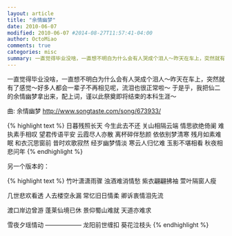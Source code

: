 ```yaml
---
layout: article
title: "余情幽梦"
date: 2010-06-07
modified: 2010-06-07 #2014-08-27T11:57:41-04:00
author: OctoMiao
comments: true
categories: misc
summary: 一直觉得毕业没啥，一直想不明白为什么会有人哭成个泪人～昨天在车上，突然就有了感觉～好多人都会一辈子不再相见呢，流泪也很正常啦～
---
```


一直觉得毕业没啥，一直想不明白为什么会有人哭成个泪人～昨天在车上，突然就有了感觉～好多人都会一辈子不再相见呢，流泪也很正常啦～
于是乎，我把仙二的余情幽梦拿出来，配上词，谨以此祭奠即将结束的本科生涯～

曲: 余情幽梦
http://www.songtaste.com/song/673933/

{% highlight text %}
日暮残照长天
今生此去不还
关山相隔云端
情思欲绝倚阑
难执素手相叹
望君传语平安
云霞尽人亦散
离杯碎伴愁颜
依依别梦清寒
残月如素难眠
和衣沉思窗前
昔时欢歌寂然
经岁幽梦情淡
寒云人归忆难
玉影不堪相看
秋夜相悲问年
{% endhighlight %}


另一个版本的：

{% highlight text %}
竹叶潇潇雨骤
浊酒难消情愁
紫衣翩翩拂袖
萱叶隔窗人瘦

几世悲欢看透
人去楼空永漏
常忆旧日情柔
卿诉衷情泪先流

渡口岸边曾游
蓬莱仙境已休
景仰蜀山难就
天道亦难求

雪夜夕瑶情动
——————
龙阳前世缠扣
葵花泣枝头
{% endhighlight %}

